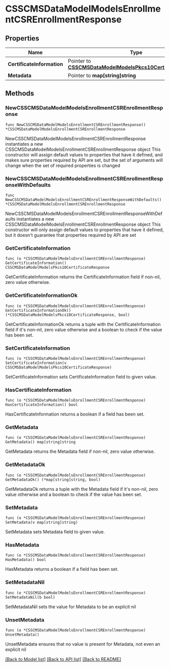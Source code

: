 # CSSCMSDataModelModelsEnrollmentCSREnrollmentResponse

## Properties

Name | Type | Description | Notes
------------ | ------------- | ------------- | -------------
**CertificateInformation** | Pointer to [**CSSCMSDataModelModelsPkcs10CertificateResponse**](CSSCMSDataModelModelsPkcs10CertificateResponse.md) |  | [optional] 
**Metadata** | Pointer to **map[string]string** |  | [optional] 

## Methods

### NewCSSCMSDataModelModelsEnrollmentCSREnrollmentResponse

`func NewCSSCMSDataModelModelsEnrollmentCSREnrollmentResponse() *CSSCMSDataModelModelsEnrollmentCSREnrollmentResponse`

NewCSSCMSDataModelModelsEnrollmentCSREnrollmentResponse instantiates a new CSSCMSDataModelModelsEnrollmentCSREnrollmentResponse object
This constructor will assign default values to properties that have it defined,
and makes sure properties required by API are set, but the set of arguments
will change when the set of required properties is changed

### NewCSSCMSDataModelModelsEnrollmentCSREnrollmentResponseWithDefaults

`func NewCSSCMSDataModelModelsEnrollmentCSREnrollmentResponseWithDefaults() *CSSCMSDataModelModelsEnrollmentCSREnrollmentResponse`

NewCSSCMSDataModelModelsEnrollmentCSREnrollmentResponseWithDefaults instantiates a new CSSCMSDataModelModelsEnrollmentCSREnrollmentResponse object
This constructor will only assign default values to properties that have it defined,
but it doesn't guarantee that properties required by API are set

### GetCertificateInformation

`func (o *CSSCMSDataModelModelsEnrollmentCSREnrollmentResponse) GetCertificateInformation() CSSCMSDataModelModelsPkcs10CertificateResponse`

GetCertificateInformation returns the CertificateInformation field if non-nil, zero value otherwise.

### GetCertificateInformationOk

`func (o *CSSCMSDataModelModelsEnrollmentCSREnrollmentResponse) GetCertificateInformationOk() (*CSSCMSDataModelModelsPkcs10CertificateResponse, bool)`

GetCertificateInformationOk returns a tuple with the CertificateInformation field if it's non-nil, zero value otherwise
and a boolean to check if the value has been set.

### SetCertificateInformation

`func (o *CSSCMSDataModelModelsEnrollmentCSREnrollmentResponse) SetCertificateInformation(v CSSCMSDataModelModelsPkcs10CertificateResponse)`

SetCertificateInformation sets CertificateInformation field to given value.

### HasCertificateInformation

`func (o *CSSCMSDataModelModelsEnrollmentCSREnrollmentResponse) HasCertificateInformation() bool`

HasCertificateInformation returns a boolean if a field has been set.

### GetMetadata

`func (o *CSSCMSDataModelModelsEnrollmentCSREnrollmentResponse) GetMetadata() map[string]string`

GetMetadata returns the Metadata field if non-nil, zero value otherwise.

### GetMetadataOk

`func (o *CSSCMSDataModelModelsEnrollmentCSREnrollmentResponse) GetMetadataOk() (*map[string]string, bool)`

GetMetadataOk returns a tuple with the Metadata field if it's non-nil, zero value otherwise
and a boolean to check if the value has been set.

### SetMetadata

`func (o *CSSCMSDataModelModelsEnrollmentCSREnrollmentResponse) SetMetadata(v map[string]string)`

SetMetadata sets Metadata field to given value.

### HasMetadata

`func (o *CSSCMSDataModelModelsEnrollmentCSREnrollmentResponse) HasMetadata() bool`

HasMetadata returns a boolean if a field has been set.

### SetMetadataNil

`func (o *CSSCMSDataModelModelsEnrollmentCSREnrollmentResponse) SetMetadataNil(b bool)`

 SetMetadataNil sets the value for Metadata to be an explicit nil

### UnsetMetadata
`func (o *CSSCMSDataModelModelsEnrollmentCSREnrollmentResponse) UnsetMetadata()`

UnsetMetadata ensures that no value is present for Metadata, not even an explicit nil

[[Back to Model list]](../README.md#documentation-for-models) [[Back to API list]](../README.md#documentation-for-api-endpoints) [[Back to README]](../README.md)


